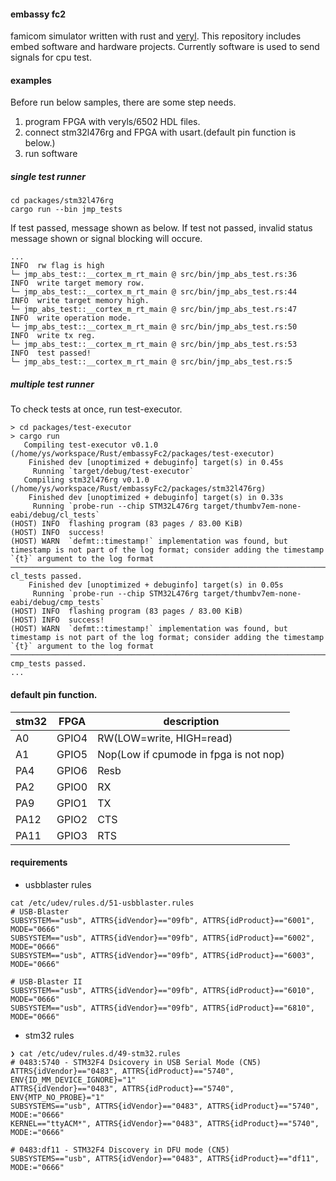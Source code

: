 #### embassy fc2
famicom simulator written with rust and [veryl](https://github.com/dalance/veryl).
This repository includes embed software and hardware projects.
Currently software is used to send signals for cpu test.

#### examples

Before run below samples, there are some step needs.
1. program FPGA with veryls/6502 HDL files.
2. connect stm32l476rg and FPGA with usart.(default pin function is below.)
3. run software

##### single test runner
```
cd packages/stm32l476rg
cargo run --bin jmp_tests
```

If test passed, message shown as below. If test not passed, invalid status message shown or signal blocking will occure.
```
...
INFO  rw flag is high
└─ jmp_abs_test::__cortex_m_rt_main @ src/bin/jmp_abs_test.rs:36
INFO  write target memory row.
└─ jmp_abs_test::__cortex_m_rt_main @ src/bin/jmp_abs_test.rs:44
INFO  write target memory high.
└─ jmp_abs_test::__cortex_m_rt_main @ src/bin/jmp_abs_test.rs:47
INFO  write operation mode.
└─ jmp_abs_test::__cortex_m_rt_main @ src/bin/jmp_abs_test.rs:50
INFO  write tx reg.
└─ jmp_abs_test::__cortex_m_rt_main @ src/bin/jmp_abs_test.rs:53
INFO  test passed!
└─ jmp_abs_test::__cortex_m_rt_main @ src/bin/jmp_abs_test.rs:5
```

##### multiple test runner
To check tests at once, run test-executor.
```
> cd packages/test-executor
> cargo run
   Compiling test-executor v0.1.0 (/home/ys/workspace/Rust/embassyFc2/packages/test-executor)
    Finished dev [unoptimized + debuginfo] target(s) in 0.45s
     Running `target/debug/test-executor`
   Compiling stm32l476rg v0.1.0 (/home/ys/workspace/Rust/embassyFc2/packages/stm32l476rg)
    Finished dev [unoptimized + debuginfo] target(s) in 0.33s
     Running `probe-run --chip STM32L476rg target/thumbv7em-none-eabi/debug/cl_tests`
(HOST) INFO  flashing program (83 pages / 83.00 KiB)
(HOST) INFO  success!
(HOST) WARN  `defmt::timestamp!` implementation was found, but timestamp is not part of the log format; consider adding the timestamp `{t}` argument to the log format
────────────────────────────────────────────────────────────────────────────────
cl_tests passed.
    Finished dev [unoptimized + debuginfo] target(s) in 0.05s
     Running `probe-run --chip STM32L476rg target/thumbv7em-none-eabi/debug/cmp_tests`
(HOST) INFO  flashing program (83 pages / 83.00 KiB)
(HOST) INFO  success!
(HOST) WARN  `defmt::timestamp!` implementation was found, but timestamp is not part of the log format; consider adding the timestamp `{t}` argument to the log format
────────────────────────────────────────────────────────────────────────────────
cmp_tests passed.
...

```

#### default pin function.

|stm32|FPGA|description|
|-|-|-|
|A0|GPIO4|RW(LOW=write, HIGH=read)|
|A1|GPIO5|Nop(Low if cpumode in fpga is not nop)|
|PA4|GPIO6|Resb|
|PA2|GPIO0|RX|
|PA9|GPIO1|TX|
|PA12|GPIO2|CTS|
|PA11|GPIO3|RTS|

#### requirements
- usbblaster rules
```
cat /etc/udev/rules.d/51-usbblaster.rules
# USB-Blaster
SUBSYSTEM=="usb", ATTRS{idVendor}=="09fb", ATTRS{idProduct}=="6001", MODE="0666"
SUBSYSTEM=="usb", ATTRS{idVendor}=="09fb", ATTRS{idProduct}=="6002", MODE="0666"
SUBSYSTEM=="usb", ATTRS{idVendor}=="09fb", ATTRS{idProduct}=="6003", MODE="0666"

# USB-Blaster II
SUBSYSTEM=="usb", ATTRS{idVendor}=="09fb", ATTRS{idProduct}=="6010", MODE="0666"
SUBSYSTEM=="usb", ATTRS{idVendor}=="09fb", ATTRS{idProduct}=="6810", MODE="0666"
```

- stm32 rules
```
❯ cat /etc/udev/rules.d/49-stm32.rules
# 0483:5740 - STM32F4 Dsicovery in USB Serial Mode (CN5)
ATTRS{idVendor}=="0483", ATTRS{idProduct}=="5740", ENV{ID_MM_DEVICE_IGNORE}="1"
ATTRS{idVendor}=="0483", ATTRS{idProduct}=="5740", ENV{MTP_NO_PROBE}="1"
SUBSYSTEMS=="usb", ATTRS{idVendor}=="0483", ATTRS{idProduct}=="5740", MODE:="0666"
KERNEL=="ttyACM*", ATTRS{idVendor}=="0483", ATTRS{idProduct}=="5740", MODE:="0666"

# 0483:df11 - STM32F4 Discovery in DFU mode (CN5)
SUBSYSTEMS=="usb", ATTRS{idVendor}=="0483", ATTRS{idProduct}=="df11", MODE:="0666"
```
